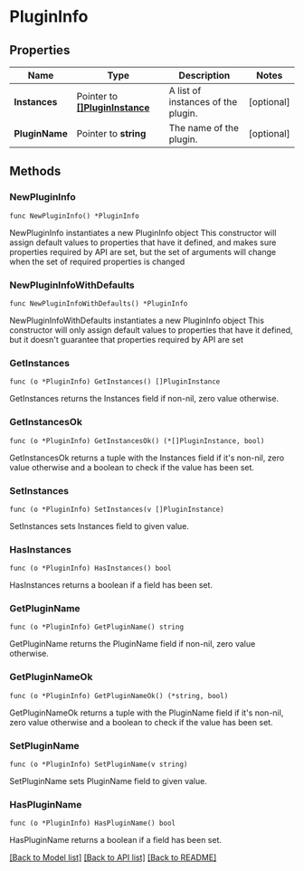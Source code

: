 # PluginInfo

## Properties

Name | Type | Description | Notes
------------ | ------------- | ------------- | -------------
**Instances** | Pointer to [**[]PluginInstance**](PluginInstance.md) | A list of instances of the plugin. | [optional] 
**PluginName** | Pointer to **string** | The name of the plugin. | [optional] 

## Methods

### NewPluginInfo

`func NewPluginInfo() *PluginInfo`

NewPluginInfo instantiates a new PluginInfo object
This constructor will assign default values to properties that have it defined,
and makes sure properties required by API are set, but the set of arguments
will change when the set of required properties is changed

### NewPluginInfoWithDefaults

`func NewPluginInfoWithDefaults() *PluginInfo`

NewPluginInfoWithDefaults instantiates a new PluginInfo object
This constructor will only assign default values to properties that have it defined,
but it doesn't guarantee that properties required by API are set

### GetInstances

`func (o *PluginInfo) GetInstances() []PluginInstance`

GetInstances returns the Instances field if non-nil, zero value otherwise.

### GetInstancesOk

`func (o *PluginInfo) GetInstancesOk() (*[]PluginInstance, bool)`

GetInstancesOk returns a tuple with the Instances field if it's non-nil, zero value otherwise
and a boolean to check if the value has been set.

### SetInstances

`func (o *PluginInfo) SetInstances(v []PluginInstance)`

SetInstances sets Instances field to given value.

### HasInstances

`func (o *PluginInfo) HasInstances() bool`

HasInstances returns a boolean if a field has been set.

### GetPluginName

`func (o *PluginInfo) GetPluginName() string`

GetPluginName returns the PluginName field if non-nil, zero value otherwise.

### GetPluginNameOk

`func (o *PluginInfo) GetPluginNameOk() (*string, bool)`

GetPluginNameOk returns a tuple with the PluginName field if it's non-nil, zero value otherwise
and a boolean to check if the value has been set.

### SetPluginName

`func (o *PluginInfo) SetPluginName(v string)`

SetPluginName sets PluginName field to given value.

### HasPluginName

`func (o *PluginInfo) HasPluginName() bool`

HasPluginName returns a boolean if a field has been set.


[[Back to Model list]](../README.md#documentation-for-models) [[Back to API list]](../README.md#documentation-for-api-endpoints) [[Back to README]](../README.md)


